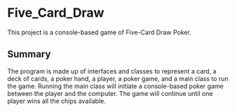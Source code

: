# Five_Card_Draw
This project is a console-based game of Five-Card Draw Poker.

## Summary

The program is made up of interfaces and classes to represent a card, a deck of cards, a poker hand, a player, a poker game, and a main class to run the game.
Running the main class will initiate a console-based poker game between the player and the computer. The game will continue until one player wins all the chips available.
